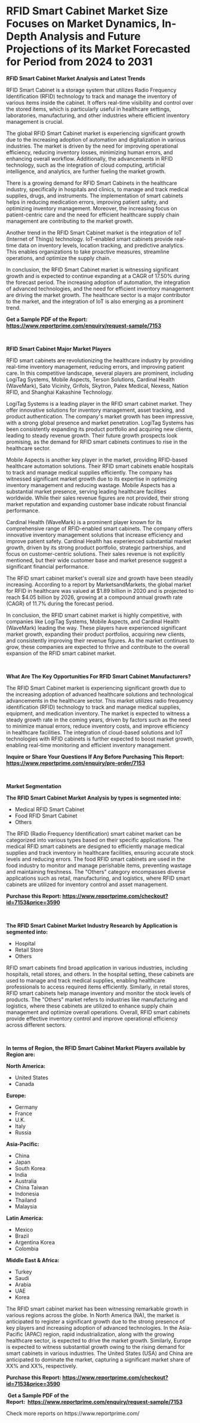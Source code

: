 <p><h1>RFID Smart Cabinet Market Size Focuses on Market Dynamics, In-Depth Analysis and Future Projections of its Market Forecasted for Period from 2024 to 2031</h1></p><p><strong>RFID Smart Cabinet Market Analysis and Latest Trends</strong></p>
<p><p>RFID Smart Cabinet is a storage system that utilizes Radio Frequency Identification (RFID) technology to track and manage the inventory of various items inside the cabinet. It offers real-time visibility and control over the stored items, which is particularly useful in healthcare settings, laboratories, manufacturing, and other industries where efficient inventory management is crucial.</p><p>The global RFID Smart Cabinet market is experiencing significant growth due to the increasing adoption of automation and digitalization in various industries. The market is driven by the need for improving operational efficiency, reducing inventory losses, minimizing human errors, and enhancing overall workflow. Additionally, the advancements in RFID technology, such as the integration of cloud computing, artificial intelligence, and analytics, are further fueling the market growth.</p><p>There is a growing demand for RFID Smart Cabinets in the healthcare industry, specifically in hospitals and clinics, to manage and track medical supplies, drugs, and instruments. The implementation of smart cabinets helps in reducing medication errors, improving patient safety, and optimizing inventory management. Moreover, the increasing focus on patient-centric care and the need for efficient healthcare supply chain management are contributing to the market growth.</p><p>Another trend in the RFID Smart Cabinet market is the integration of IoT (Internet of Things) technology. IoT-enabled smart cabinets provide real-time data on inventory levels, location tracking, and predictive analytics. This enables organizations to take proactive measures, streamline operations, and optimize the supply chain.</p><p>In conclusion, the RFID Smart Cabinet market is witnessing significant growth and is expected to continue expanding at a CAGR of 17.50% during the forecast period. The increasing adoption of automation, the integration of advanced technologies, and the need for efficient inventory management are driving the market growth. The healthcare sector is a major contributor to the market, and the integration of IoT is also emerging as a prominent trend.</p></p>
<p><strong>Get a Sample PDF of the Report:&nbsp; <a href="https://www.reportprime.com/enquiry/request-sample/7153">https://www.reportprime.com/enquiry/request-sample/7153</a></strong></p>
<p>&nbsp;</p>
<p><strong>RFID Smart Cabinet Major Market Players</strong></p>
<p><p>RFID smart cabinets are revolutionizing the healthcare industry by providing real-time inventory management, reducing errors, and improving patient care. In this competitive landscape, several players are prominent, including LogiTag Systems, Mobile Aspects, Terson Solutions, Cardinal Health (WaveMark), Sato Vicinity, Grifols, Skytron, Palex Medical, Nexess, Nation RFID, and Shanghai Kakashine Technology. </p><p>LogiTag Systems is a leading player in the RFID smart cabinet market. They offer innovative solutions for inventory management, asset tracking, and product authentication. The company's market growth has been impressive, with a strong global presence and market penetration. LogiTag Systems has been consistently expanding its product portfolio and acquiring new clients, leading to steady revenue growth. Their future growth prospects look promising, as the demand for RFID smart cabinets continues to rise in the healthcare sector.</p><p>Mobile Aspects is another key player in the market, providing RFID-based healthcare automation solutions. Their RFID smart cabinets enable hospitals to track and manage medical supplies efficiently. The company has witnessed significant market growth due to its expertise in optimizing inventory management and reducing wastage. Mobile Aspects has a substantial market presence, serving leading healthcare facilities worldwide. While their sales revenue figures are not provided, their strong market reputation and expanding customer base indicate robust financial performance.</p><p>Cardinal Health (WaveMark) is a prominent player known for its comprehensive range of RFID-enabled smart cabinets. The company offers innovative inventory management solutions that increase efficiency and improve patient safety. Cardinal Health has experienced substantial market growth, driven by its strong product portfolio, strategic partnerships, and focus on customer-centric solutions. Their sales revenue is not explicitly mentioned, but their wide customer base and market presence suggest a significant financial performance.</p><p>The RFID smart cabinet market's overall size and growth have been steadily increasing. According to a report by MarketsandMarkets, the global market for RFID in healthcare was valued at $1.89 billion in 2020 and is projected to reach $4.05 billion by 2026, growing at a compound annual growth rate (CAGR) of 11.7% during the forecast period.</p><p>In conclusion, the RFID smart cabinet market is highly competitive, with companies like LogiTag Systems, Mobile Aspects, and Cardinal Health (WaveMark) leading the way. These players have experienced significant market growth, expanding their product portfolios, acquiring new clients, and consistently improving their revenue figures. As the market continues to grow, these companies are expected to thrive and contribute to the overall expansion of the RFID smart cabinet market.</p></p>
<p>&nbsp;</p>
<p><strong>What Are The Key Opportunities For RFID Smart Cabinet Manufacturers?</strong></p>
<p><p>The RFID Smart Cabinet market is experiencing significant growth due to the increasing adoption of advanced healthcare solutions and technological advancements in the healthcare sector. This market utilizes radio frequency identification (RFID) technology to track and manage medical supplies, equipment, and medication inventory. The market is expected to witness a steady growth rate in the coming years, driven by factors such as the need to minimize manual errors, reduce inventory costs, and improve efficiency in healthcare facilities. The integration of cloud-based solutions and IoT technologies with RFID cabinets is further expected to boost market growth, enabling real-time monitoring and efficient inventory management.</p></p>
<p><strong>Inquire or Share Your Questions If Any Before Purchasing This Report: <a href="https://www.reportprime.com/enquiry/pre-order/7153">https://www.reportprime.com/enquiry/pre-order/7153</a></strong></p>
<p>&nbsp;</p>
<p><strong>Market Segmentation</strong></p>
<p><strong>The RFID Smart Cabinet Market Analysis by types is segmented into:</strong></p>
<p><ul><li>Medical RFID Smart Cabinet</li><li>Food RFID Smart Cabinet</li><li>Others</li></ul></p>
<p><p>The RFID (Radio Frequency Identification) smart cabinet market can be categorized into various types based on their specific applications. The medical RFID smart cabinets are designed to efficiently manage medical supplies and track inventory in healthcare facilities, ensuring accurate stock levels and reducing errors. The food RFID smart cabinets are used in the food industry to monitor and manage perishable items, preventing wastage and maintaining freshness. The "Others" category encompasses diverse applications such as retail, manufacturing, and logistics, where RFID smart cabinets are utilized for inventory control and asset management.</p></p>
<p><strong>Purchase this Report:&nbsp;<a href="https://www.reportprime.com/checkout?id=7153&price=3590">https://www.reportprime.com/checkout?id=7153&price=3590</a></strong></p>
<p>&nbsp;</p>
<p><strong>The RFID Smart Cabinet Market Industry Research by Application is segmented into:</strong></p>
<p><ul><li>Hospital</li><li>Retail Store</li><li>Others</li></ul></p>
<p><p>RFID smart cabinets find broad application in various industries, including hospitals, retail stores, and others. In the hospital setting, these cabinets are used to manage and track medical supplies, enabling healthcare professionals to access required items efficiently. Similarly, in retail stores, RFID smart cabinets help manage inventory and monitor the stock levels of products. The "Others" market refers to industries like manufacturing and logistics, where these cabinets are utilized to enhance supply chain management and optimize overall operations. Overall, RFID smart cabinets provide effective inventory control and improve operational efficiency across different sectors.</p></p>
<p>&nbsp;</p>
<p><strong>In terms of Region, the RFID Smart Cabinet Market Players available by Region are:</strong></p>
<p>
    <p> <strong> North America: </strong>
        <ul>
            <li>United States</li>
            <li>Canada</li>
        </ul>
        </p> 
    <p> <strong> Europe: </strong>
        <ul>
            <li>Germany</li>
            <li>France</li>
            <li>U.K.</li>
            <li>Italy</li>
            <li>Russia</li>
        </ul>
        </p> 
    <p> <strong> Asia-Pacific: </strong>
        <ul>
            <li>China</li>
            <li>Japan</li>
            <li>South Korea</li>
            <li>India</li>
            <li>Australia</li>
            <li>China Taiwan</li>
            <li>Indonesia</li>
            <li>Thailand</li>
            <li>Malaysia</li>
        </ul>
        </p> 
    <p> <strong> Latin America: </strong>
        <ul>
            <li>Mexico</li>
            <li>Brazil</li>
            <li>Argentina Korea</li>
            <li>Colombia</li>
        </ul>
        </p> 
    <p> <strong> Middle East & Africa: </strong>
        <ul>
            <li>Turkey</li>
            <li>Saudi</li>
            <li>Arabia</li>
            <li>UAE</li>
            <li>Korea</li>
        </ul>
    </p>
    </p>
<p><p>The RFID smart cabinet market has been witnessing remarkable growth in various regions across the globe. In North America (NA), the market is anticipated to register a significant growth due to the strong presence of key players and increasing adoption of advanced technologies. In the Asia-Pacific (APAC) region, rapid industrialization, along with the growing healthcare sector, is expected to drive the market growth. Similarly, Europe is expected to witness substantial growth owing to the rising demand for smart cabinets in various industries. The United States (USA) and China are anticipated to dominate the market, capturing a significant market share of XX% and XX%, respectively.</p></p>
<p><strong>Purchase this Report: <a href="https://www.reportprime.com/checkout?id=7153&price=3590">https://www.reportprime.com/checkout?id=7153&price=3590</a></strong></p>
<p>&nbsp;<strong>Get a Sample PDF of the Report:&nbsp;&nbsp;<a href="https://www.reportprime.com/enquiry/request-sample/7153">https://www.reportprime.com/enquiry/request-sample/7153</a></strong></p>
<p><strong></strong></p>
<p>Check more reports on https://www.reportprime.com/</p>